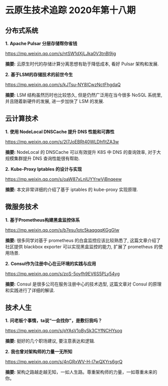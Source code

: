 # 云原生技术追踪 2020年第十八期

## 分布式系统

**1.** **Apache Pulsar 分层存储帮你省钱**

https://mp.weixin.qq.com/s/ntSW1dXjLJka0V3tnBl9jg

**摘要:** 云原生时代的存储计算分离思想有助于降低成本, 看好 Pulsar 架构和发展.

**2.** **基于LSM的存储技术的前世今生**

https://mp.weixin.qq.com/s/kJTsu-NY8lCwzNctFhgdaQ

**摘要:** LSM 结构虽然历时也比较悠久, 但是仍然广泛用在当今很多 NoSQL 系统里, 并且随着新硬件的发展, 进一步加快了 LSM 的发展.

## 云计算技术

**1.** **使用 NodeLocal DNSCache 提升 DNS 性能和可靠性**

https://mp.weixin.qq.com/s/2I7JoEBRt40WLDhfItZA3w

**摘要:** NodeLocal 的 DNSCache 可以有效提升 K8S 中 DNS 的查询效率, 对于大规模集群提升 DNS 查询性能很有帮助.

**2.** **Kube-Proxy Iptables 的设计与实现**

https://mp.weixin.qq.com/s/oaW87xLnlUYYrwVjBnqeew

**摘要:** 本文非常详细的介绍了基于 iptables 的 kube-proxy 实现原理.

## 微服务技术

**1.** **基于Prometheus构建黑盒监控体系**

https://mp.weixin.qq.com/s/b7esu1otc5kaqgqqKGgGIw

**摘要:** 很多同学对基于 prometheus 的白盒监控应该比较熟悉了, 这篇文章介绍了社区提供 blackbox exporter 可以实现黑盒监控的能力, 扩展了 prometheus 的使用场景.

**2.** **Consul作为注册中心在云环境的实践与应用**

https://mp.weixin.qq.com/s/zoS-5oyfh9EV6S5PLy54yg

**摘要:** Consul 是很多公司在服务注册中心的技术选型, 这篇文章对 Consul 的原理和实践进行了详细的解读.

## 技术人生

**1.** **问老板个事情，ta说“一会找你”，是敷衍我吗？**

https://mp.weixin.qq.com/s/pYAsV1oBySk3CYfNCHYsog

**摘要:** 挺好的几个职场建议, 要注意表达和逻辑.

**2.** **我也曾对架构师的力量一无所知**

https://mp.weixin.qq.com/s/4nGRxWV-H-l7wQXYrs6grQ

**摘要:** 架构之路越走越无知，一如人生路。尊重架构师的力量，一如尊重未来的你。
